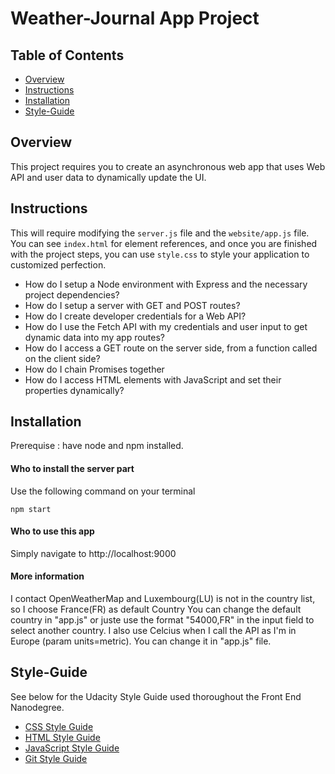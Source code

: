 # Weather-Journal App Project

## Table of Contents

* [Overview](#overview)
* [Instructions](#instructions)
* [Installation](#installation)
* [Style-Guide](#style-guide)

## Overview
This project requires you to create an asynchronous web app that uses Web API and user data to dynamically update the UI. 

## Instructions
This will require modifying the `server.js` file and the `website/app.js` file. You can see `index.html` for element references, and once you are finished with the project steps, you can use `style.css` to style your application to customized perfection.

- How do I setup a Node environment with Express and the necessary project dependencies?
- How do I setup a server with GET and POST routes?
- How do I create developer credentials for a Web API?
- How do I use the Fetch API with my credentials and user input to get dynamic data into my app routes?
- How do I access a GET route on the server side, from a function called on the client side?
- How do I chain Promises together
- How do I access HTML elements with JavaScript and set their properties dynamically?

## Installation
Prerequise : have node and npm installed. 


#### Who to install the server part
Use the following command on your terminal
```
npm start
```
#### Who to use this app
Simply navigate to http://localhost:9000

#### More information
I contact OpenWeatherMap and Luxembourg(LU) is not in the country list, so I choose France(FR) as default Country
You can change the default country in "app.js" or juste use the format "54000,FR" in the input field to select another country.
I also use Celcius when I call the API as I'm in Europe (param units=metric). You can change it in "app.js" file.

## Style-Guide

See below for the Udacity Style Guide used thoroughout the Front End Nanodegree.

* [CSS Style Guide](http://udacity.github.io/frontend-nanodegree-styleguide/css.html)
* [HTML Style Guide](http://udacity.github.io/frontend-nanodegree-styleguide/)
* [JavaScript Style Guide](http://udacity.github.io/frontend-nanodegree-styleguide/javascript.html)
* [Git Style Guide](https://udacity.github.io/git-styleguide/)
